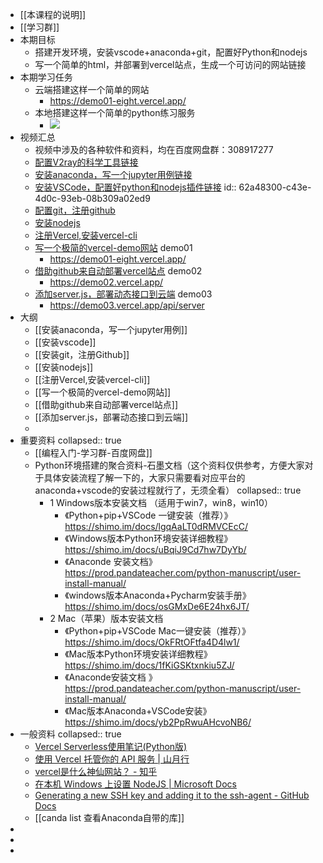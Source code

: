 - [[本课程的说明]]
- [[学习群]]
- 本期目标
	- 搭建开发环境，安装vscode+anaconda+git，配置好Python和nodejs
	- 写一个简单的html，并部署到vercel站点，生成一个可访问的网站链接
- 本期学习任务
	- 云端搭建这样一个简单的网站
		- https://demo01-eight.vercel.app/
	- 本地搭建这样一个简单的python练习服务
		- ![](https://yupic.oss-cn-shanghai.aliyuncs.com/20220605223101.png)
- 视频汇总
	- 视频中涉及的各种软件和资料，均在百度网盘群：308917277
	- [配置V2ray的科学工具链接](https://lusun.com/v/ucxF2idreKg)
	- [安装anaconda，写一个jupyter用例链接](https://lusun.com/v/u6sgEzlChj5)
	- [安装VSCode，配置好python和nodejs插件链接](https://lusun.com/v/ZjFPBS5e5Mv)
	  id:: 62a48300-c43e-4d0c-93eb-08b309a02ed9
	- [配置git，注册github](https://lusun.com/v/y4S7l9MMeEs)
	- [安装nodejs](https://lusun.com/v/3FOKb0HxM5L)
	- [注册Vercel,安装vercel-cli](https://lusun.com/v/Bs3SdBnQ7dS)
	- [写一个极简的vercel-demo网站](https://lusun.com/v/QKaEIEWZLVS) demo01
		- https://demo01-eight.vercel.app/
	- [借助github来自动部署vercel站点](https://lusun.com/v/ULR2eYPjGQM) demo02
		- https://demo02.vercel.app/
	- [添加server.js，部署动态接口到云端](https://lusun.com/v/yl1E5Ak9l5f) demo03
		- https://demo03.vercel.app/api/server
- 大纲
	- [[安装anaconda，写一个jupyter用例]]
	- [[安装vscode]]
	- [[安装git，注册Github]]
	- [[安装nodejs]]
	- [[注册Vercel,安装vercel-cli]]
	- [[写一个极简的vercel-demo网站]]
	- [[借助github来自动部署vercel站点]]
	- [[添加server.js，部署动态接口到云端]]
	-
- 重要资料
  collapsed:: true
	- [[编程入门-学习群-百度网盘]]
	- Python环境搭建的聚合资料-石墨文档（这个资料仅供参考，方便大家对于具体安装流程了解一下的，大家只需要看对应平台的anaconda+vscode的安装过程就行了，无须全看）
	  collapsed:: true
		- 1 Windows版本安装文档 （适用于win7，win8，win10）
			- 《Python+pip+VSCode 一键安装（推荐）》https://shimo.im/docs/lgqAaLT0dRMVCEcC/
			- 《Windows版本Python环境安装详细教程》https://shimo.im/docs/uBqiJ9Cd7hw7DyYb/
			- 《Anaconde 安装文档》https://prod.pandateacher.com/python-manuscript/user-install-manual/
			- 《windows版本Anaconda+Pycharm安装手册》https://shimo.im/docs/osGMxDe6E24hx6JT/
		- 2 Mac（苹果）版本安装文档
			- 《Python+pip+VSCode Mac一键安装（推荐）》https://shimo.im/docs/OkFRtOFtfa4D4lw1/
			- 《Mac版本Python环境安装详细教程》https://shimo.im/docs/1fKiGSKtxnkiu5ZJ/
			- 《Anaconde安装文档 》https://prod.pandateacher.com/python-manuscript/user-install-manual/
			- 《Mac版本Anaconda+VSCode安装》https://shimo.im/docs/yb2PpRwuAHcvoNB6/
- 一般资料
  collapsed:: true
	- [Vercel Serverless使用笔记(Python版)](https://nicelee.top/blog/2020/11/16/vercel-serverless/)
	- [使用 Vercel 托管你的 API 服务 | 山月行](https://shanyue.tech/no-vps/api.html#json-api-%E4%B8%8E-vercel-node-helper)
	- [vercel是什么神仙网站？ - 知乎](https://zhuanlan.zhihu.com/p/347990778)
	- [在本机 Windows 上设置 NodeJS | Microsoft Docs](https://docs.microsoft.com/zh-cn/windows/dev-environment/javascript/nodejs-on-windows)
	- [Generating a new SSH key and adding it to the ssh-agent - GitHub Docs](https://docs.github.com/cn/authentication/connecting-to-github-with-ssh/generating-a-new-ssh-key-and-adding-it-to-the-ssh-agent)
	- [[canda list 查看Anaconda自带的库]]
-
-
-